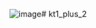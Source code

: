 ![image](https://github.com/VsevolodYatsuk/kt1_plus_2/assets/130091517/3d62dd3e-c1a4-4d99-96a9-18abd7e235fd)# kt1_plus_2


